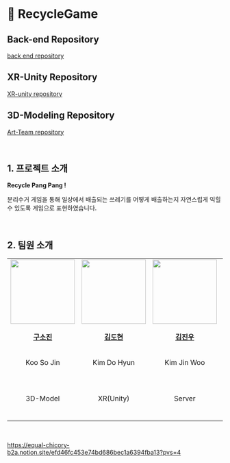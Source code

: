 # 🧹 RecycleGame
## Back-end Repository
[back end repository](https://github.com/20230830-mtvs-midnight-13team/back-end)

## XR-Unity Repository
[XR-unity repository](https://github.com/20230830-mtvs-midnight-13team/XR-unity)

## 3D-Modeling Repository
[Art-Team repository](https://github.com/20230830-mtvs-midnight-13team/art-team)

<br>

## 1. 프로젝트 소개

**Recycle Pang Pang !**

분리수거 게임을 통해 일상에서 배출되는 쓰레기를 어떻게 배출하는지 자연스럽게 익힐 수 있도록 게임으로 표현하였습니다.

<br>

## 2. 팀원 소개
<table>
  <tr>
    <td align="center"><a href="https://github.com/KooSojin"><img src="https://avatars.githubusercontent.com/KooSojin" width="150px;" alt="">
    <td align="center"><a href="https://github.com/JVM1237"><img src="https://avatars.githubusercontent.com/JVM1237" width="150px;" alt="">
    <td align="center"><a href="https://github.com/jinvvoo"><img src="https://avatars.githubusercontent.com/jinvvoo" width="150px;" alt="">
    <td align="center"><a href="https://github.com/Min-Jae-Bae"><img src="https://avatars.githubusercontent.com/Min-Jae-Bae" width="150px;" alt="">
    <td align="center"><a href="https://github.com/JS-HAN214"><img src="https://avatars.githubusercontent.com/JS-HAN214" width="150px;" alt="">
    <td align="center"><a href="https://github.com/"><img src="https://avatars.githubusercontent.com/" width="150px;" alt="">
    </td>
  </tr>
  <tr>
    <td align="center"><a href="https://github.com/KooSojin"><b>구소진</b></td>
    <td align="center"><a href="https://github.com/JVM1237"><b>김도현</b></td>
    <td align="center"><a href="https://github.com/jinvvoo"><b>김진우</b></td>
    <td align="center"><a href="https://github.com/namhyojeong"><b>남효정</b></td>
    <td align="center"><a href="https://github.com/Min-Jae-Bae"><b>배민재</b></td>
    <td align="center"><a href="https://github.com/JS-HAN214"><b>한정수</b></td>
    <td align="center"><a href="https://github.com/"><b>김태현</b></td>
  </tr>

  <tr>
    <td align="center">Koo So Jin</td>
    <td align="center">Kim Do Hyun</td>
    <td align="center">Kim Jin Woo</td>
    <td align="center">Nam Hyo Jeong</td>
    <td align="center">Bae Min Jae</td>
    <td align="center">Han jung soo</td>
    <td align="center">Kim tae hyun</td>
  </tr>

  <tr>
    <td align="center">3D-Model</td>
    <td align="center">XR(Unity)</td>
    <td align="center">Server</td>
    <td align="center">Server</td>
    <td align="center">XR(Unity)</td>
    <td align="center">기획</td>
    <td align="center">데이터 사이언스</td>
  </tr>
  
</table>

<br>

https://equal-chicory-b2a.notion.site/efd46fc453e74bd686bec1a6394fba13?pvs=4
